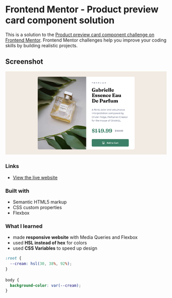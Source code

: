 # Frontend Mentor - Product preview card component solution

This is a solution to the [Product preview card component challenge on Frontend Mentor](https://www.frontendmentor.io/challenges/product-preview-card-component-GO7UmttRfa). Frontend Mentor challenges help you improve your coding skills by building realistic projects.

## Screenshot

![A responsive product preview card](img/site-preview-1000px.png)

### Links

- [View the live website](https://riley-brandt.github.io/product-preview-card/)

### Built with

- Semantic HTML5 markup
- CSS custom properties
- Flexbox

### What I learned

* made **responsive website** with Media Queries and Flexbox
* used **HSL instead of hex** for colors
* used **CSS Variables** to speed up design

```css
:root {
  --cream: hsl(30, 38%, 92%);
}

body {
  background-color: var(--cream);
}
```

